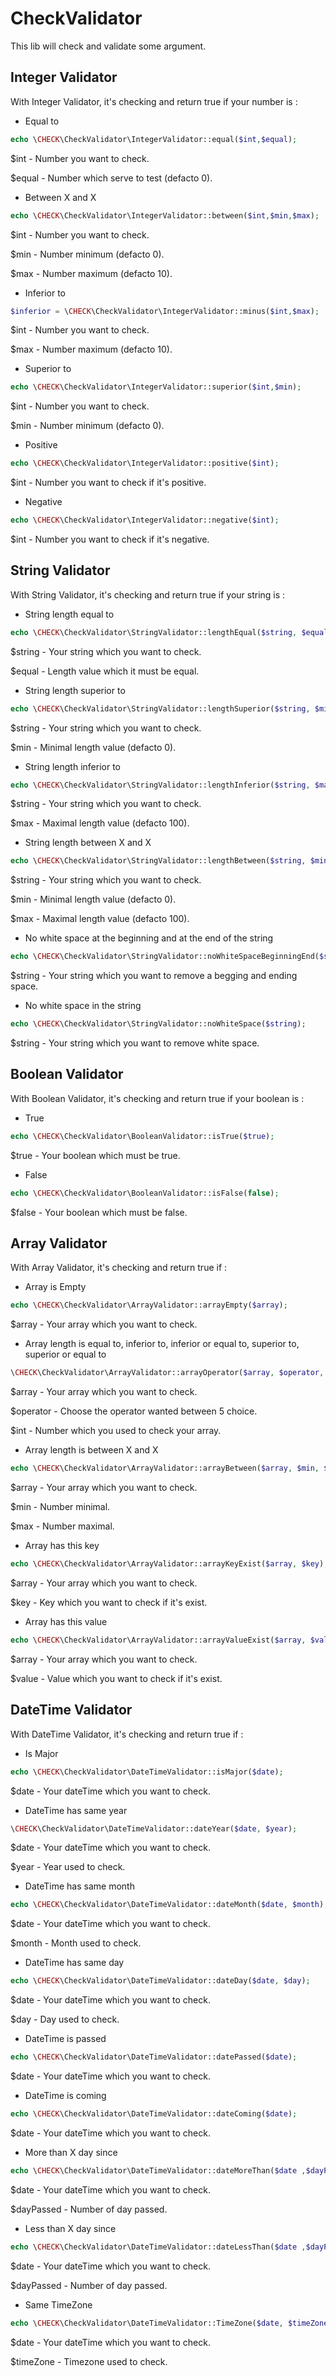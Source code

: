 # CheckValidator

This lib will check and validate some argument.


## Integer Validator

With Integer Validator, it's checking and return true if your number is :


* Equal to
```php
echo \CHECK\CheckValidator\IntegerValidator::equal($int,$equal);
```
$int - Number you want to check.

$equal - Number which serve to test (defacto 0).


* Between X and X
```php
echo \CHECK\CheckValidator\IntegerValidator::between($int,$min,$max);
```
$int - Number you want to check.

$min - Number minimum (defacto 0).

$max - Number maximum (defacto 10).


* Inferior to
```php
$inferior = \CHECK\CheckValidator\IntegerValidator::minus($int,$max);
```
$int - Number you want to check.

$max - Number maximum (defacto 10).


* Superior to
```php
echo \CHECK\CheckValidator\IntegerValidator::superior($int,$min);
```
$int - Number you want to check.

$min - Number minimum (defacto 0).


* Positive
```php
echo \CHECK\CheckValidator\IntegerValidator::positive($int);
```
$int - Number you want to check if it's positive.


* Negative
```php
echo \CHECK\CheckValidator\IntegerValidator::negative($int);
```
$int - Number you want to check if it's negative.


## String Validator

With String Validator, it's checking and return true if your string is :


* String length equal to
```php
echo \CHECK\CheckValidator\StringValidator::lengthEqual($string, $equal);
```
$string - Your string which you want to check.

$equal - Length value which it must be equal.


* String length superior to
```php
echo \CHECK\CheckValidator\StringValidator::lengthSuperior($string, $min);
```
$string - Your string which you want to check.

$min - Minimal length value (defacto 0).


* String length inferior to
```php
echo \CHECK\CheckValidator\StringValidator::lengthInferior($string, $max);
```
$string - Your string which you want to check.

$max - Maximal length value (defacto 100).


* String length between X and X
```php
echo \CHECK\CheckValidator\StringValidator::lengthBetween($string, $min, $max);
```
$string - Your string which you want to check.

$min - Minimal length value (defacto 0).

$max - Maximal length value (defacto 100).


* No white space at the beginning and at the end of the string
```php
echo \CHECK\CheckValidator\StringValidator::noWhiteSpaceBeginningEnd($string);
```
$string - Your string which you want to remove a begging and ending space.


* No white space in the string
```php
echo \CHECK\CheckValidator\StringValidator::noWhiteSpace($string);
```
$string - Your string which you want to remove white space.


## Boolean Validator

With Boolean Validator, it's checking and return true if your boolean is :


* True
```php
echo \CHECK\CheckValidator\BooleanValidator::isTrue($true);
```
$true - Your boolean which must be true.


* False
```php
echo \CHECK\CheckValidator\BooleanValidator::isFalse(false);
```
$false - Your boolean which must be false.

## Array Validator

With Array Validator, it's checking and return true if :

* Array is Empty
```php
echo \CHECK\CheckValidator\ArrayValidator::arrayEmpty($array);
```
$array - Your array which you want to check.


* Array length is equal to, inferior to, inferior or equal to, superior to, superior or equal to
```php
\CHECK\CheckValidator\ArrayValidator::arrayOperator($array, $operator, $int);
```
$array - Your array which you want to check.

$operator - Choose the operator wanted between 5 choice.

$int - Number which you used to check your array.


* Array length is between X and X
```php
echo \CHECK\CheckValidator\ArrayValidator::arrayBetween($array, $min, $max);
```
$array - Your array which you want to check.

$min - Number minimal.

$max - Number maximal.


* Array has this key
```php
echo \CHECK\CheckValidator\ArrayValidator::arrayKeyExist($array, $key);
```
$array - Your array which you want to check.

$key - Key which you want to check if it's exist.


* Array has this value
```php
echo \CHECK\CheckValidator\ArrayValidator::arrayValueExist($array, $value);
```
$array - Your array which you want to check.

$value - Value which you want to check if it's exist.


## DateTime Validator

With DateTime Validator, it's checking and return true if :

* Is Major
```php
echo \CHECK\CheckValidator\DateTimeValidator::isMajor($date);
```
$date - Your dateTime which you want to check.


* DateTime has same year
```php
\CHECK\CheckValidator\DateTimeValidator::dateYear($date, $year);
```
$date - Your dateTime which you want to check.

$year - Year used to check.


* DateTime has same month
```php
echo \CHECK\CheckValidator\DateTimeValidator::dateMonth($date, $month);
```
$date - Your dateTime which you want to check.

$month - Month used to check.


* DateTime has same day
```php
echo \CHECK\CheckValidator\DateTimeValidator::dateDay($date, $day);
```
$date - Your dateTime which you want to check.

$day - Day used to check.


* DateTime is passed
```php
echo \CHECK\CheckValidator\DateTimeValidator::datePassed($date);
```
$date - Your dateTime which you want to check.


* DateTime is coming
```php
echo \CHECK\CheckValidator\DateTimeValidator::dateComing($date);
```
$date - Your dateTime which you want to check.


* More than X day since
```php
echo \CHECK\CheckValidator\DateTimeValidator::dateMoreThan($date ,$dayPassed);
```
$date - Your dateTime which you want to check.

$dayPassed - Number of day passed.


* Less than X day since
```php
echo \CHECK\CheckValidator\DateTimeValidator::dateLessThan($date ,$dayPassed);
```
$date - Your dateTime which you want to check.

$dayPassed - Number of day passed.

* Same TimeZone
```php
echo \CHECK\CheckValidator\DateTimeValidator::TimeZone($date, $timeZone);
```
$date - Your dateTime which you want to check.

$timeZone - Timezone used to check.